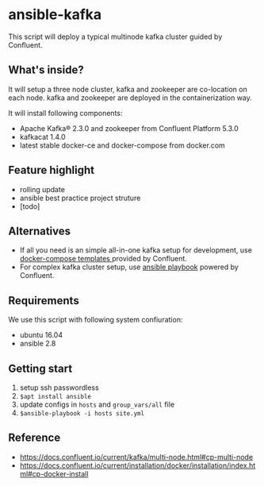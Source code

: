 # ansible-kafka
This script will deploy a typical multinode kafka cluster guided by Confluent. 

## What's inside?
It will setup a three node cluster, kafka and zookeeper are co-location on each node. kafka and zookeeper are deployed in the containerization way.

It will install following components: 
 - Apache Kafka® 2.3.0 and zookeeper from Confluent Platform 5.3.0
 - kafkacat 1.4.0
 - latest stable docker-ce and docker-compose from docker.com

## Feature highlight
 - rolling update
 - ansible best practice project struture
 - [todo] 

## Alternatives
 * If all you need is an simple all-in-one kafka setup for development, use [docker-compose templates ](https://github.com/confluentinc/cp-docker-images/tree/5.3.0-post/examples) provided by Confluent.
 * For complex kafka cluster setup, use [ansible playbook](https://github.com/confluentinc/cp-ansible) powered by Confluent.

## Requirements
We use this script with following system confiuration:
 * ubuntu 16.04
 * ansible 2.8

## Getting start
1. setup ssh passwordless 
2. `$apt install ansible`
3. update configs in `hosts` and `group_vars/all` file
4. `$ansible-playbook -i hosts site.yml`

## Reference
* https://docs.confluent.io/current/kafka/multi-node.html#cp-multi-node
* https://docs.confluent.io/current/installation/docker/installation/index.html#cp-docker-install
